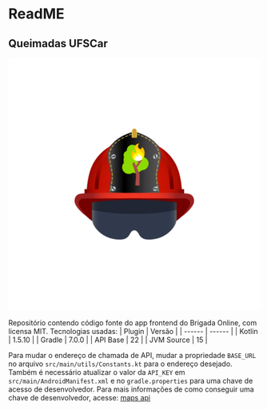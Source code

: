 # ReadME
## Queimadas UFSCar

![](app/src/main/res/drawable/logo.png)

Repositório contendo código fonte do app frontend do Brigada Online, com licensa MIT.
Tecnologias usadas:
| Plugin | Versão |
| ------ | ------ |
| Kotlin | 1.5.10 |
| Gradle | 7.0.0 |
| API Base | 22 |
| JVM Source | 15 |

Para mudar o endereço de chamada de API, mudar a propriedade `BASE_URL` no arquivo `src/main/utils/Constants.kt` para o endereço desejado.
Também é necessário atualizar o valor da `API_KEY` em `src/main/AndroidManifest.xml` e no `gradle.properties` para uma chave de acesso de desenvolvedor. Para mais informações de como conseguir uma chave de desenvolvedor, acesse: [maps api]

[//]: #
[maps api]: <https://developers.google.com/maps/documentation/javascript/get-api-key>